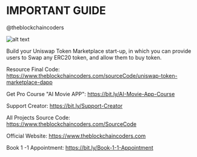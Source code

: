 # IMPORTANT GUIDE

@theblockchaincoders

![alt text](https://www.daulathussain.com/wp-content/uploads/2023/08/uniswap-token-marketplace.jpg)

Build your Uniswap Token Marketplace start-up, in which you can provide users to Swap any ERC20 token, and allow them to buy token.

Resource Final Code: https://www.theblockchaincoders.com/sourceCode/uniswap-token-marketplace-dapp

Get Pro Course "AI Movie APP": https://bit.ly/AI-Movie-App-Course

Support Creator: https://bit.ly/Support-Creator

All Projects Source Code: https://www.theblockchaincoders.com/SourceCode

Official Website: https://www.theblockchaincoders.com

Book 1 -1 Appointment: https://bit.ly/Book-1-1-Appointment
